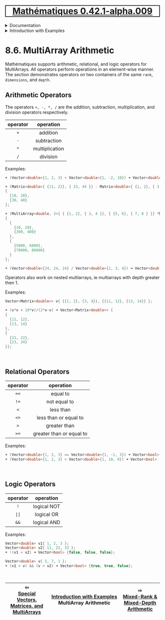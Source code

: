 [<h1 style='border: 2px solid; text-align: center'>Mathématiques 0.42.1-alpha.009</h1>](../../../README.md)

<details>

<summary>Documentation</summary>

# [Documentation](../../README.md)<br>
Chapter 1. [License](../../license/README.md)<br>
Chapter 2. [About](../../about/README.md)<br>
Chapter 3. [Why?](../../why/README.md)<br>
Chapter 4. [Objectives](../../objectives/README.md)<br>
Chapter 5. [Versioning](../../versioning/README.md)<br>
Chapter 6. [Status & Release Notes](../../status-release/README.md)<br>
Chapter 7. [Upcoming Development](../../development-schedule/README.md)<br>
Chapter 8. _Introduction with Examples_ <br>
Chapter 9. [Installation](../../installation/README.md)<br>
Chapter 10. [Your First Mathématiques Project](../../first-project/README.md)<br>
Chapter 11. [Usage Guide: Syntax, Data Types, Functions, etc](../../user-guide/README.md)<br>
Chapter 12. [Benchmarks](../../benchmarks/README.md)<br>
Chapter 13. [Tests](../../test/README.md)<br>
Chapter 14. [Developer Guide: Modifying and Extending Mathématiques](../../developer-guide/README.md)<br>


</details>



<details>

<summary>Introduction with Examples</summary>

# [8. Introduction with Examples](../README.md)<br>
8.1. [Pretty Printing and Debugging](../print-debug/README.md)<br>
8.2. [Number Systems and Arithmetic](../numbers/README.md)<br>
8.3. [Vectors, Matrices, and MultiArrays](../multiarrays/README.md)<br>
8.4. [Nested MultiArrays](../nested-multiarrays/README.md)<br>
8.5. [Special Vectors, Matrices, and MultiArrays](../special-multiarrays/README.md)<br>
8.6. _MultiArray Arithmetic_ <br>
8.7. [Mixed-Rank & Mixed-Depth Arithmetic](../arithmetic-mixed/README.md)<br>
8.8. [Linear Algebra](../linear-algebra/README.md)<br>
8.9. [Sorting, Masks, Slices, etc.](../sort-mask-slice/README.md)<br>
8.10. [Common and Special Mathematical Functions](../math-functions/README.md)<br>
8.11. [Mutlivariate Calculus](../multi-var-calculus/README.md)<br>
8.12. [Calculus on Complex Number Domains](../complex-calculus/README.md)<br>
8.13. [Vector Calculus and Curvilinear Coordinates](../vector-calculus/README.md)<br>
8.14. [Tensors](../tensors/README.md)<br>
8.15. [Series and transforms](../series-transforms/README.md)<br>


</details>



# 8.6. MultiArray Arithmetic



Mathématiques supports arithmetic, relational, and logic operators for MultiArrays.
All operators perform operations in an element-wise manner.
The section demonstrates operators on two containers of the same `rank`, `dimensions`, and `depth`.

## Arithmetic Operators
The operators `+, -, *, /` are the addition, subtraction, multiplication, and division operators respectively.


| operator | operation |
| :---: | :---: | 
| `+` | addition | 
| `-` | subtraction | 
| `*` | multiplication | 
| `/` | division | 


Examples:

```C++
☀ (Vector<double>{1, 2, 3} + Vector<double>{1, -2, 10}) ➜ Vector<double> {2, 0, 13};

☀ (Matrix<double>{ {11, 22}, { 33, 44 }} - Matrix<double>{ {1, 2}, { 3, 4 }}) ➜ Matrix<double> 
{
  {10, 20},
  {30, 40}
};

☀ (MultiArray<double, 3>{ { {1, 2}, { 3, 4 }}, { {5, 6}, { 7, 8 } }} *MultiArray<double, 3>{ { {10, 10}, { 100, 100 }}, { {1000, 1000}, { 10000, 10000 } }}) ➜ MultiArray<double, rank=3> 
{
  {
    {10, 20},
    {300, 400}
  },
  {
    {5000, 6000},
    {70000, 80000}
  }
};

☀ (Vector<double>{24, 24, 24} / Vector<double>{2, 3, 4}) ➜ Vector<double> {12, 8, 6};

```
Operators also work on nested multiarrays, ie multiarrays with depth greater then 1.

Examples:

```C++
Vector<Matrix<double>> v{ {{1, 2}, {3, 4}}, {{11, 12}, {13, 14}} };

☀ (v*v + 10*v)/(2*v-v) ➜ Vector<Matrix<double>> {
{
  {11, 12},
  {13, 14}
}, 
{
  {21, 22},
  {23, 24}
}};

```

<br>

## Relational Operators

| operator | operation | 
| :---: | :---: | 
| `==` | equal to | 
| `!=` | not equal to | 
| `<` | less than | 
| `<=` | less than or equal to | 
| `>` | greater than | 
| `>=` | greater than or equal to | 


Examples:

```C++
☀ (Vector<double>{1, 2, 3} == Vector<double>{1, -1, 3}) ➜ Vector<bool> {true, false, true};
☀ (Vector<double>{1, 2, 3} < Vector<double>{1, 10, 0}) ➜ Vector<bool> {false, true, false};
```

<br>

## Logic Operators

| operator | operation | 
| :---: | :---: | 
| `!` | logical NOT | 
| `\|\|` | logical OR | 
| `&&` | logical AND | 


Examples:

```C++
Vector<double> v1{ 1, 2, 3 };
Vector<double> v2{ 11, 22, 33 };
☀ !(v1 < v2) ➜ Vector<bool> {false, false, false};

Vector<double> v{ 5, 7, 1 };
☀ (v1 < v) && (v < v2) ➜ Vector<bool> {true, true, false};
```

<br>



| ⇦ <br />[Special Vectors, Matrices, and MultiArrays](../special-multiarrays/README.md)  | [Introduction with Examples](../README.md)<br />MultiArray Arithmetic<br /><img width=1000/> | ⇨ <br />[Mixed-Rank & Mixed-Depth Arithmetic](../arithmetic-mixed/README.md)   |
| ------------ | :-------------------------------: | ------------ |

